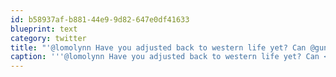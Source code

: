 ```yaml
---
id: b58937af-b881-44e9-9d82-647e0df41633
blueprint: text
category: twitter
title: "'@lomolynn Have you adjusted back to western life yet? Can @gunsinger and I get a travel recap over @skype soon?"
caption: '''@lomolynn Have you adjusted back to western life yet? Can <span class="username username_linked">@<a href="https://twitter.com/gunsinger" title="Cynthia Gunsinger">gunsinger</a></span> and I get a travel recap over @skype soon?'
---
```

